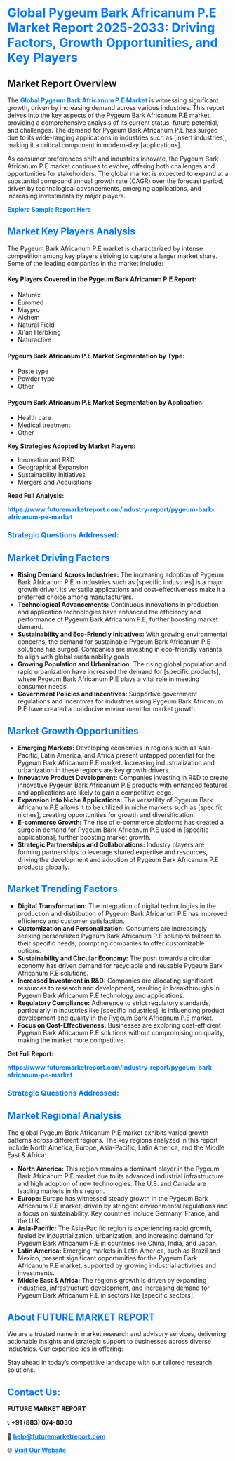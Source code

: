 <h1 style="color: #007BFF;">Global Pygeum Bark Africanum P.E Market Report 2025-2033: Driving Factors, Growth Opportunities, and Key Players</h1>

<section id="overview">
<h2>Market Report Overview</h2>
<p>The <a href="https://www.futuremarketreport.com/industry-report/pygeum-bark-africanum-pe-market" style="color: #007BFF; text-decoration: none;"><strong>Global Pygeum Bark Africanum P.E Market</strong></a> is witnessing significant growth, driven by increasing demand across various industries. This report delves into the key aspects of the Pygeum Bark Africanum P.E market, providing a comprehensive analysis of its current status, future potential, and challenges. The demand for Pygeum Bark Africanum P.E has surged due to its wide-ranging applications in industries such as [insert industries], making it a critical component in modern-day [applications].</p>
<p>As consumer preferences shift and industries innovate, the Pygeum Bark Africanum P.E market continues to evolve, offering both challenges and opportunities for stakeholders. The global market is expected to expand at a substantial compound annual growth rate (CAGR) over the forecast period, driven by technological advancements, emerging applications, and increasing investments by major players.</p>
</section>

<section id="overview">
<p><a href="https://www.futuremarketreport.com/request-sample/reportId=61064" style="color: #007BFF; text-decoration: none;"><strong>Explore Sample Report Here</strong></a></p>
</section>

<section id="key-players">
<h2 style="color: #007BFF;">Market Key Players Analysis</h2>
<p>The Pygeum Bark Africanum P.E market is characterized by intense competition among key players striving to capture a larger market share. Some of the leading companies in the market include:</p>
<h4>Key Players Covered in the Pygeum Bark Africanum P.E Report:</h4>
<ul><li>Naturex</li><li>Euromed</li><li>Maypro</li><li>Alchem</li><li>Natural Field</li><li>Xi&#039;an Herbking</li><li>Naturactive</li></ul>
<h4>Pygeum Bark Africanum P.E Market Segmentation by Type:</h4>
<ul><li>Paste type</li><li>Powder type</li><li>Other</li></ul>

<h4>Pygeum Bark Africanum P.E Market Segmentation by Application:</h4>
<ul><li>Health care</li><li>Medical treatment</li><li>Other</li></ul>
<p><strong>Key Strategies Adopted by Market Players:</strong></p>
<ul>
<li>Innovation and R&D</li>
<li>Geographical Expansion</li>
<li>Sustainability Initiatives</li>
<li>Mergers and Acquisitions</li>
</ul>
</section>

<section>
<p><strong>Read Full Analysis: </strong></p><a href="https://www.futuremarketreport.com/industry-report/pygeum-bark-africanum-pe-market" style="color: #007BFF; text-decoration: none;"><strong>https://www.futuremarketreport.com/industry-report/pygeum-bark-africanum-pe-market</strong></a>
<h3 style="color: #007BFF;">Strategic Questions Addressed:</h3>
</section>

<section id="driving-factors">
<h2 style="color: #007BFF;">Market Driving Factors</h2>
<ul>
<li><strong>Rising Demand Across Industries:</strong> The increasing adoption of Pygeum Bark Africanum P.E in industries such as [specific industries] is a major growth driver. Its versatile applications and cost-effectiveness make it a preferred choice among manufacturers.</li>
<li><strong>Technological Advancements:</strong> Continuous innovations in production and application technologies have enhanced the efficiency and performance of Pygeum Bark Africanum P.E, further boosting market demand.</li>
<li><strong>Sustainability and Eco-Friendly Initiatives:</strong> With growing environmental concerns, the demand for sustainable Pygeum Bark Africanum P.E solutions has surged. Companies are investing in eco-friendly variants to align with global sustainability goals.</li>
<li><strong>Growing Population and Urbanization:</strong> The rising global population and rapid urbanization have increased the demand for [specific products], where Pygeum Bark Africanum P.E plays a vital role in meeting consumer needs.</li>
<li><strong>Government Policies and Incentives:</strong> Supportive government regulations and incentives for industries using Pygeum Bark Africanum P.E have created a conducive environment for market growth.</li>
</ul>
</section>

<section id="growth-opportunities">
<h2 style="color: #007BFF;">Market Growth Opportunities</h2>
<ul>
<li><strong>Emerging Markets:</strong> Developing economies in regions such as Asia-Pacific, Latin America, and Africa present untapped potential for the Pygeum Bark Africanum P.E market. Increasing industrialization and urbanization in these regions are key growth drivers.</li>
<li><strong>Innovative Product Development:</strong> Companies investing in R&D to create innovative Pygeum Bark Africanum P.E products with enhanced features and applications are likely to gain a competitive edge.</li>
<li><strong>Expansion into Niche Applications:</strong> The versatility of Pygeum Bark Africanum P.E allows it to be utilized in niche markets such as [specific niches], creating opportunities for growth and diversification.</li>
<li><strong>E-commerce Growth:</strong> The rise of e-commerce platforms has created a surge in demand for Pygeum Bark Africanum P.E used in [specific applications], further boosting market growth.</li>
<li><strong>Strategic Partnerships and Collaborations:</strong> Industry players are forming partnerships to leverage shared expertise and resources, driving the development and adoption of Pygeum Bark Africanum P.E products globally.</li>
</ul>
</section>

<section id="trending-factors">
<h2 style="color: #007BFF;">Market Trending Factors</h2>
<ul>
<li><strong>Digital Transformation:</strong> The integration of digital technologies in the production and distribution of Pygeum Bark Africanum P.E has improved efficiency and customer satisfaction.</li>
<li><strong>Customization and Personalization:</strong> Consumers are increasingly seeking personalized Pygeum Bark Africanum P.E solutions tailored to their specific needs, prompting companies to offer customizable options.</li>
<li><strong>Sustainability and Circular Economy:</strong> The push towards a circular economy has driven demand for recyclable and reusable Pygeum Bark Africanum P.E solutions.</li>
<li><strong>Increased Investment in R&D:</strong> Companies are allocating significant resources to research and development, resulting in breakthroughs in Pygeum Bark Africanum P.E technology and applications.</li>
<li><strong>Regulatory Compliance:</strong> Adherence to strict regulatory standards, particularly in industries like [specific industries], is influencing product development and quality in the Pygeum Bark Africanum P.E market.</li>
<li><strong>Focus on Cost-Effectiveness:</strong> Businesses are exploring cost-efficient Pygeum Bark Africanum P.E solutions without compromising on quality, making the market more competitive.</li>
</ul>
</section>

<section>
<p><strong>Get Full Report: </strong></p><a href="https://www.futuremarketreport.com/industry-report/pygeum-bark-africanum-pe-market" style="color: #007BFF; text-decoration: none;"><strong>https://www.futuremarketreport.com/industry-report/pygeum-bark-africanum-pe-market</strong></a>
<h3 style="color: #007BFF;">Strategic Questions Addressed:</h3>
</section>


<section id="regional-analysis">
<h2 style="color: #007BFF;">Market Regional Analysis</h2>
<p>The global Pygeum Bark Africanum P.E market exhibits varied growth patterns across different regions. The key regions analyzed in this report include North America, Europe, Asia-Pacific, Latin America, and the Middle East & Africa:</p>
<ul>
<li><strong>North America:</strong> This region remains a dominant player in the Pygeum Bark Africanum P.E market due to its advanced industrial infrastructure and high adoption of new technologies. The U.S. and Canada are leading markets in this region.</li>
<li><strong>Europe:</strong> Europe has witnessed steady growth in the Pygeum Bark Africanum P.E market, driven by stringent environmental regulations and a focus on sustainability. Key countries include Germany, France, and the U.K.</li>
<li><strong>Asia-Pacific:</strong> The Asia-Pacific region is experiencing rapid growth, fueled by industrialization, urbanization, and increasing demand for Pygeum Bark Africanum P.E in countries like China, India, and Japan.</li>
<li><strong>Latin America:</strong> Emerging markets in Latin America, such as Brazil and Mexico, present significant opportunities for the Pygeum Bark Africanum P.E market, supported by growing industrial activities and investments.</li>
<li><strong>Middle East & Africa:</strong> The region’s growth is driven by expanding industries, infrastructure development, and increasing demand for Pygeum Bark Africanum P.E in sectors like [specific sectors].</li>
</ul>
</section>

<footer>
<h2 style="color: #007BFF;">About FUTURE MARKET REPORT</h2>
<p>We are a trusted name in market research and advisory services, delivering actionable insights and strategic support to businesses across diverse industries. Our expertise lies in offering:</p>

<p>Stay ahead in today’s competitive landscape with our tailored research solutions.</p>

<h2 style="color: #007BFF;">Contact Us:</h2>
<p><strong>FUTURE MARKET REPORT</strong></p>
<p>📞 <strong>+91 (883) 074-8030</strong></p>
<p>📧 <strong><a href="mailto:help@futuremarketreport.com" style="color: #007BFF;">help@futuremarketreport.com</a></strong></p>
<p>🌐 <strong><a href="https://www.futuremarketreport.com/" style="color: #007BFF;">Visit Our Website</a></strong></p>
</footer>